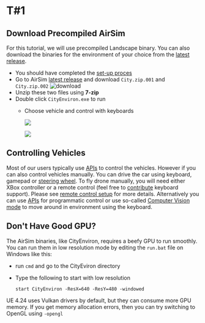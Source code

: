 # T\#1

## Download Precompiled AirSim

For this tutorial, we will use precompiled Landscape binary. You can also download the binaries for the environment of your choice from the [latest release](https://github.com/Microsoft/AirSim/releases).

* You should have completed the [set-up proces](tutorial_use_precompiled.md)
* Go to AirSim [latest release](https://github.com/Microsoft/AirSim/releases) and download `City.zip.001` and `City.zip.002` ![download](https://github.com/ykkimhgu/DLIP_doc/tree/3298e5d2a4b6369e5cef7973dd93eef44ca7addf/.gitbook/assets/tutorial_precompiled1.png)
* Unzip these two files using **7-zip**
* Double click `CityEnviron.exe` to run
  * Choose vehicle and control with keyboards

    ![](https://github.com/ykkimhgu/DLIP_doc/tree/3298e5d2a4b6369e5cef7973dd93eef44ca7addf/.gitbook/assets/precompiled3.png)

    ![](https://github.com/ykkimhgu/DLIP_doc/tree/3298e5d2a4b6369e5cef7973dd93eef44ca7addf/.gitbook/assets/car_demo_video_large.png)

## Controlling Vehicles

Most of our users typically use [APIs](https://github.com/ykkimhgu/gitbook_docs/tree/89bf64c3b2679b45893eec7c530581cd7441d2cf/airsim/docs/tutorial/apis.md) to control the vehicles. However if you can also control vehicles manually. You can drive the car using keyboard, gamepad or [steering wheel](https://github.com/ykkimhgu/gitbook_docs/tree/89bf64c3b2679b45893eec7c530581cd7441d2cf/airsim/docs/tutorial/steering_wheel_installation.md). To fly drone manually, you will need either XBox controller or a remote control \(feel free to [contribute](https://github.com/ykkimhgu/gitbook_docs/tree/89bf64c3b2679b45893eec7c530581cd7441d2cf/airsim/docs/tutorial/CONTRIBUTING.md) keyboard support\). Please see [remote control setup](https://github.com/ykkimhgu/gitbook_docs/tree/89bf64c3b2679b45893eec7c530581cd7441d2cf/airsim/docs/tutorial/remote_control.md) for more details. Alternatively you can use [APIs](https://github.com/ykkimhgu/gitbook_docs/tree/89bf64c3b2679b45893eec7c530581cd7441d2cf/airsim/docs/tutorial/apis.md) for programmatic control or use so-called [Computer Vision mode](https://github.com/ykkimhgu/gitbook_docs/tree/89bf64c3b2679b45893eec7c530581cd7441d2cf/airsim/docs/tutorial/image_apis.md) to move around in environment using the keyboard.

## Don't Have Good GPU?

The AirSim binaries, like CityEnviron, requires a beefy GPU to run smoothly. You can run them in low resolution mode by editing the `run.bat` file on Windows like this:

* run `cmd` and go to the CityEviron directory
* Type the following to start with low resolution

  ```text
  start CityEnviron -ResX=640 -ResY=480 -windowed
  ```

UE 4.24 uses Vulkan drivers by default, but they can consume more GPU memory. If you get memory allocation errors, then you can try switching to OpenGL using `-opengl`

